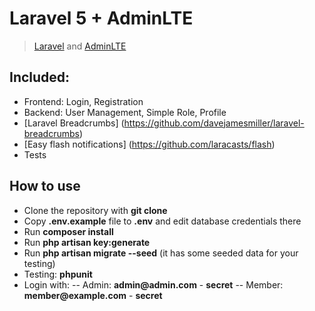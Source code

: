 # Laravel 5 + AdminLTE
> [Laravel](https://laravel.com/docs/) and [AdminLTE](https://github.com/almasaeed2010/AdminLTE)

## Included:
- Frontend: Login, Registration
- Backend: User Management, Simple Role, Profile
- [Laravel Breadcrumbs] (https://github.com/davejamesmiller/laravel-breadcrumbs)
- [Easy flash notifications] (https://github.com/laracasts/flash)
- Tests

## How to use

- Clone the repository with __git clone__
- Copy __.env.example__ file to __.env__ and edit database credentials there
- Run __composer install__
- Run __php artisan key:generate__
- Run __php artisan migrate --seed__ (it has some seeded data for your testing)
- Testing: __phpunit__
- Login with:
-- Admin: __admin@admin.com__ - __secret__
-- Member: __member@example.com__ - __secret__
